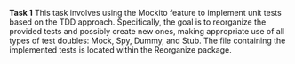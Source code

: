 **Task 1**
This task involves using the Mockito feature to implement unit tests based on the TDD approach. 
Specifically, the goal is to reorganize the provided tests and possibly create new ones, making appropriate use of all types of test doubles: Mock, Spy, Dummy, and Stub. 
The file containing the implemented tests is located within the Reorganize package.
